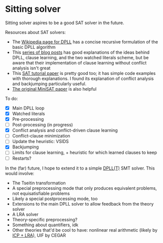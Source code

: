 # Sitting solver

Sitting solver aspires to be a good SAT solver in the future.

Resources about SAT solvers:
 - The [Wikipedia page for DPLL] has a concise recursive formulation of the
   basic DPLL algorithm
 - This [series of blog posts] has good explanations of the ideas behind DPLL,
   clause learning, and the two watched literals scheme, but be aware that their
   implementation of clause learning without conflict analysis isn't great
 - This [SAT tutorial paper] is pretty good too; it has simple code examples
   with thorough explanations.  I found its explanation of conflict analysis and
   backjumping particularly useful.
 - [The original MiniSAT paper] is also helpful

[Wikipedia page for DPLL]: https://en.wikipedia.org/wiki/DPLL_algorithm
[series of blog posts]: https://haz-tech.blogspot.com/2010/07/sat-solving-basics.html
[SAT tutorial paper]: http://poincare.matf.bg.ac.rs/~filip/phd/sat-tutorial.pdf
[The original MiniSAT paper]: http://minisat.se/downloads/MiniSat.pdf

To do:
 - [x] Main DPLL loop
 - [x] Watched literals
 - [x] Pre-processing
 - [ ] Post-processing (in progress)
 - [x] Conflict analysis and conflict-driven clause learning
 - [ ] Conflict-clause minimization
 - [ ] Update the heuristic: VSIDS
 - [x] Backjumping
 - [ ] Limits for clause learning, + heuristic for which learned clauses to keep
 - [ ] Restarts?

In the (far) future, I hope to extend it to a simple [DPLL(T)] SMT solver. This
would involve:
 - The Tseitin transformation
 - A special preprocessing mode that only produces equivalent problems, not
   equisatisfiable problems
 - Likely a special postprocessing mode, too
 - Extensions to the main DPLL solver to allow feedback from the theory solver
 - A LRA solver
 - Theory-specific preprocessing?
 - Something about quantifiers, idk
 - Other theories that'd be cool to have: nonlinear real arithmetic (likely by
   [ICP + LRA]), UIF by CEGAR

[DPLL(T)]: https://en.wikipedia.org/wiki/DPLL(T)
[ICP + LRA]: https://www.cs.colorado.edu/~srirams/papers/FMCAD10.PDF
